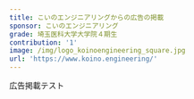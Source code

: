 ```yaml
---
title: こいのエンジニアリングからの広告の掲載
sponsor: こいのエンジニアリング
grade: 埼玉医科大学大学院４期生
contribution: '1'
image: /img/logo_koinoengineering_square.jpg
url: 'https://www.koino.engineering/'
---
```

広告掲載テスト
